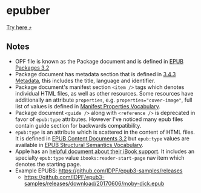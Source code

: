 # epubber

[Try here ⤴](https://ciantic.github.io/epubber/)

## Notes

-   OPF file is known as the Package document and is defined in [EPUB Packages 3.2](https://www.w3.org/publishing/epub3/epub-packages.html)
-   Package document has metadata section that is defined in [3.4.3 Metadata](https://www.w3.org/publishing/epub3/epub-packages.html#sec-pkg-metadata), this includes the title, language and identifier.
-   Package document's manifest section `<item />` tags which denotes individual HTML files, as well as other resources. Some resources have additionally an attribute `properties`, e.g. `properties="cover-image"`, full list of values is defined in [Manifest Properties Vocabulary](https://www.w3.org/publishing/epub3/epub-packages.html#app-item-properties-vocab).
-   Package document `<guide />` along with `<reference />` is deprecated in favor of `epub:type` attributes. However I've noticed many epub files contain guide section for backwards compatibility.
-   `epub:type` is an attribute which is scattered in the content of HTML files. It is defined in [EPUB Content Documents 3.2](https://www.w3.org/publishing/epub3/epub-contentdocs.html#sec-epub-type-attribute) but `epub:type` values are available in [EPUB Structural Semantics Vocabulary](https://idpf.github.io/epub-vocabs/structure/).
-   Apple has an [helpful document about their iBook support](https://help.apple.com/itc/booksassetguide/en.lproj/static.html). It includes an specialty `epub:type` value `ibooks:reader-start-page` nav item which denotes the starting page.
-   Example EPUBS: https://github.com/IDPF/epub3-samples/releases
    -   https://github.com/IDPF/epub3-samples/releases/download/20170606/moby-dick.epub
